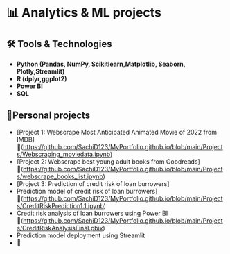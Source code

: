 # 📊 Analytics & ML projects

## 🛠️ Tools & Technologies  
- **Python (Pandas, NumPy, Scikitlearn,Matplotlib, Seaborn, Plotly,Streamlit)**
- **R (dplyr,ggplot2)**
- **Power BI**
- **SQL**

## 📌Personal projects
- [Project 1: Webscrape Most Anticipated Animated Movie of 2022 from IMDB]
  🔗(https://github.com/SachiD123/MyPortfolio.github.io/blob/main/Projects/Webscraping_moviedata.ipynb)
- [Project 2: Webscrape best young adult books from Goodreads]
  🔗(https://github.com/SachiD123/MyPortfolio.github.io/blob/main/Projects/webscrape_books_list.ipynb)
- [Project 3: Prediction of credit risk of loan burrowers]
- Prediction model of credit risk of loan burrowers]
  🔗(https://github.com/SachiD123/MyPortfolio.github.io/blob/main/Projects/CreditRiskPrediction1.1.ipynb)
- Credit risk analysis of loan burrowers using Power BI 
  🔗(https://github.com/SachiD123/MyPortfolio.github.io/blob/main/Projects/CreditRiskAnalysisFinal.pbix)
- Prediction model deployment using Streamlit
- **🔗**

